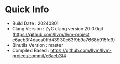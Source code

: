 # Quick Info
* Build Date : 20240801
* Clang Version : ZyC clang version 20.0.0git (https://github.com/llvm/llvm-project e6aeb3f4daea0ffd43930c63f9b9a7668b915fd9)
* Binutils Version : master
* Compiled Based : https://github.com/llvm/llvm-project/commit/e6aeb3f4

